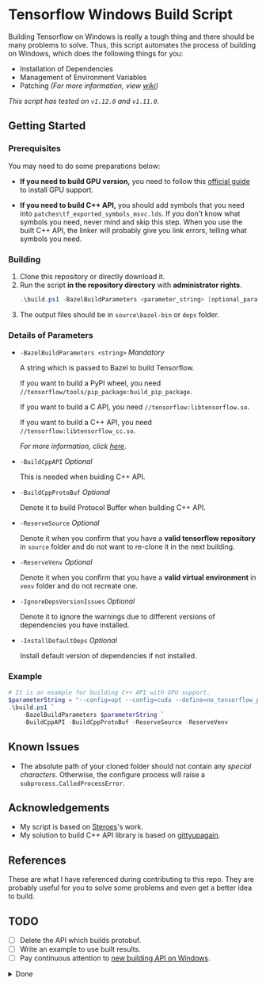 # Tensorflow Windows Build Script

Building Tensorflow on Windows is really a tough thing and there should be many problems to solve. Thus, this script automates the process of building on Windows, which does the following things for you:

* Installation of Dependencies
* Management of Environment Variables
* Patching *(For more information, view [wiki](https://github.com/guikarist/tensorflow-windows-build-script/wiki/patches))*

*This script has tested on `v1.12.0` and `v1.11.0`.*

## Getting Started

### Prerequisites

You may need to do some preparations below:

* **If you need to build GPU version,** you need to follow this [official guide](https://www.tensorflow.org/install/gpu) to install GPU support.

* **If you need to build C++ API,** you should add symbols that you need into `patches\tf_exported_symbols_msvc.lds`. If you don't know what symbols you need, never mind and skip this step. When you use the built C++ API, the linker will probably give you link errors, telling what symbols you need.

### Building

1. Clone this repository or directly download it.
1. Run the script **in the repository directory** with **administrator rights**.
    ```powershell
    .\build.ps1 -BazelBuildParameters <parameter_string> [optional_parameters]
    ```
1. The output files should be in `source\bazel-bin` or `deps` folder.

### Details of Parameters

* `-BazelBuildParameters <string>` *Mandatory*

    A string which is passed to Bazel to build Tensorflow.

    If you want to build a PyPI wheel, you need `//tensorflow/tools/pip_package:build_pip_package`.

    If you want to build a C API, you need `//tensorflow:libtensorflow.so`.

    If you want to build a C++ API, you need `//tensorflow:libtensorflow_cc.so`.

    *For more information, click [here](https://www.tensorflow.org/install/source_windows#build_the_pip_package)*.

* `-BuildCppAPI` *Optional*

    This is needed when buiding C++ API.

* `-BuildCppProtoBuf` *Optional*

    Denote it to build Protocol Buffer when building C++ API.

* `-ReserveSource` *Optional*

    Denote it when you confirm that you have a **valid tensorflow repository** in `source` folder and do not want to re-clone it in the next building.

* `-ReserveVenv` *Optional*

    Denote it when you confirm that you have a **valid virtual environment** in `venv` folder and do not recreate one.

* `-IgnoreDepsVersionIssues` *Optional*

    Denote it to ignore the warnings due to different versions of dependencies you have installed.

* `-InstallDefaultDeps` *Optional*

    Install default version of dependencies if not installed.

### Example

```powershell
# It is an example for building C++ API with GPU support.
$parameterString = "--config=opt --config=cuda --define=no_tensorflow_py_deps=true --copt=-nvcc_options=disable-warnings //tensorflow:libtensorflow_cc.so --verbose_failures"
.\build.ps1 `
    -BazelBuildParameters $parameterString `
    -BuildCppAPI -BuildCppProtoBuf -ReserveSource -ReserveVenv
```

## Known Issues

* The absolute path of your cloned folder should not contain any *special characters*. Otherwise, the configure process will raise a `subprocess.CalledProcessError`.

## Acknowledgements

* My script is based on [Steroes](https://github.com/Steroes)'s work.
* My solution to build C++ API library is based on [gittyupagain](https://github.com/gittyupagain).

## References

These are what I have referenced during contributing to this repo. They are probably useful for you to solve some problems and even get a better idea to build.

## TODO

- [ ] Delete the API which builds protobuf.
- [ ] Write an example to use built results.
- [ ] Pay continuous attention to [new building API on Windows](https://github.com/tensorflow/tensorflow/issues/24885).

<details>
  <summary>Done</summary>
  
- [x] Write a wiki about details of patches.
- [x] Add support for other versions of Tensorflow.
- [x] Check if a **specific** version of dependency is installed and give a warning if another version of it is installed.
- [x] Refactor the structure of script.
- [x] Change how to process the output files.
- [x] Denote how to solve the symbol problem in C++ API.
- [x] Let user choose what versions of dependencies to install.

</details>
